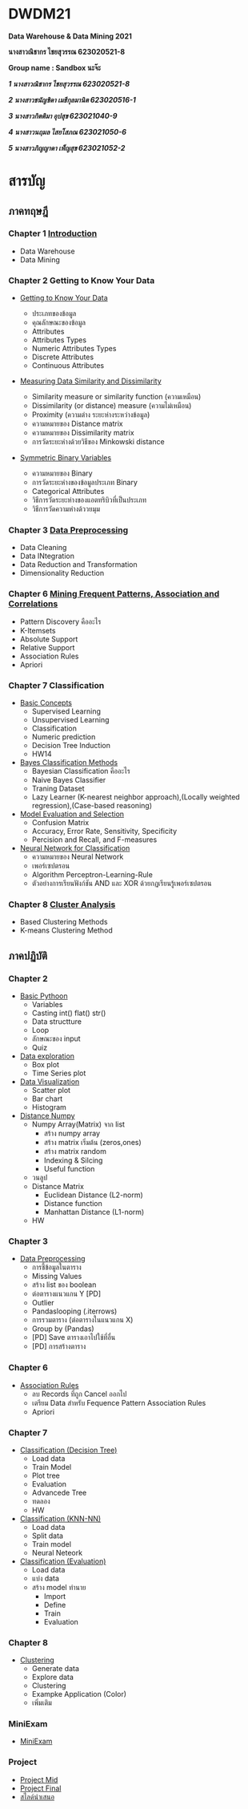 # DWDM21
**Data Warehouse &amp; Data Mining 2021**

**นางสาวณิชากร ไชยสุวรรณ 623020521-8**

**Group name : Sandbox นะจ๊ะ**

**_1 นางสาวณิชากร ไชยสุวรรณ 623020521-8_**

**_2 นางสาวชนัญชิดา เมธีกุลมานิต 623020516-1_**

**_3 นางสาวกิตติมา อุปสุข 623021040-9_**

**_4 นางสาวนฤมล ไสยโสภณ 623021050-6_**

**_5 นางสาวภิญญาดา เพ็ญสุข 623021052-2_**


# สารบัญ 

## ภาคทฤษฎี

### Chapter 1 [Introduction](https://github.com/nichakornchaisuwan/DWDM21/blob/main/Data%20Warehouse.pdf)
  
  * Data Warehouse
  * Data Mining
  
### Chapter 2 Getting to Know Your Data

  * [Getting to Know Your Data](https://github.com/nichakornchaisuwan/DWDM21/blob/main/Chapter2.pdf)
    
    - ประเภทของข้อมูล
    - คุณลักษณะของข้อมูล
    - Attributes
    - Attributes Types
    - Numeric Attributes Types
    - Discrete Attributes
    - Continuous Attributes
  * [Measuring Data Similarity and Dissimilarity](https://github.com/nichakornchaisuwan/DWDM21/blob/main/Measuring%20Data%20Similarity.pdf)
    - Similarity measure or similarity function (ความเหมือน)
    - Dissimilarity (or distance) measure (ความไม่เหมือน)
    - Proximity (ความต่าง ระยะห่างระหว่างข้อมูล)
    - ความหมายของ Distance matrix
    - ความหมายของ Dissimilarity matrix
    - การวัดระยะห่างด้วยวิธีของ Minkowski distance
  * [Symmetric Binary Variables](https://github.com/nichakornchaisuwan/DWDM21/blob/main/Symmetric%20Binary%20Variables.pdf)
    - ความหมายของ Binary 
    - การวัดระยะห่างของข้อมูลประเภท Binary
    - Categorical Attributes
    - วิธีการวัดระยะห่างของแอตทริบิวที่เป็นประเภท
    - วิธีการวัดความห่างด้ววยมุม
    
### Chapter 3 [Data Preprocessing](https://github.com/nichakornchaisuwan/DWDM21/blob/main/Chapter3%20Preprocessing.pdf)
  
  * Data Cleaning
  * Data INtegration
  * Data Reduction and Transformation
  * Dimensionality Reduction

### Chapter 6 [Mining Frequent Patterns, Association and Correlations](https://github.com/nichakornchaisuwan/DWDM21/blob/main/Chapter6.pdf)

  * Pattern Discovery คืออะไร
  * K-Itemsets
  * Absolute Support
  * Relative Support 
  * Association Rules
  * Apriori
  
### Chapter 7 Classification
  * [Basic Concepts](https://github.com/nichakornchaisuwan/DWDM21/blob/main/Chapter8%20Classification%20Basic%20concepts%20HW14.pdf)
    - Supervised Learning
    - Unsupervised Learning
    - Classification
    - Numeric prediction
    - Decision Tree Induction
    - HW14
  * [Bayes Classification Methods](https://github.com/nichakornchaisuwan/DWDM21/blob/main/Naive%2CK-NN.pdf)
    - Bayesian Classification คืออะไร
    - Naive Bayes Classifier
    - Traning Dataset
    - Lazy Learner (K-nearest neighbor approach),(Locally weighted regression),(Case-based reasoning)
  * [Model Evaluation and Selection](https://github.com/nichakornchaisuwan/DWDM21/blob/main/Chapter8%20Evaluation-and-Selection.pdf)
    - Confusion Matrix
    - Accuracy, Error Rate, Sensitivity, Specificity
    - Percision and Recall, and F-measures
  * [Neural Network for Classification](https://github.com/nichakornchaisuwan/DWDM21/blob/main/Neural-Network.pdf)
    - ความหมายของ Neural Network 
    - เพอร์เซปตรอน
    - Algorithm Perceptron-Learning-Rule
    - ตัวอย่างการเรียนฟังก์ชัน AND และ XOR ด้วยกฏเรียนรู้เพอร์เซปตรอน

### Chapter 8 [Cluster Analysis](https://github.com/nichakornchaisuwan/DWDM21/blob/main/Evaluation%20%26%20Kmeans.pdf)
  * Based Clustering Methods
  * K-means Clustering Method

## ภาคปฏิบัติ 

### Chapter 2 

  * [Basic Pythoon](https://github.com/nichakornchaisuwan/DWDM21/blob/main/Data101(chapter2).ipynb)
    - Variables
    - Casting int() flat() str()
    - Data structture
    - Loop
    - ลักษณะของ input 
    - Quiz
  * [Data exploration](https://github.com/nichakornchaisuwan/DWDM21/blob/main/Data102_(Chapter2).ipynb)
    - Box plot
    - Time Series plot
  * [Data Visualization](https://github.com/nichakornchaisuwan/DWDM21/blob/main/Data_Visualization.ipynb)
    - Scatter plot
    - Bar chart
    - Histogram
  * [Distance Numpy](https://github.com/nichakornchaisuwan/DWDM21/blob/main/Distance_Numpy.ipynb)
    - Numpy Array(Matrix) จาก list
      - สร้าง numpy array
      - สร้าง matrix เริ่มต้น (zeros,ones)
      - สร้าง matrix random
      - Indexing & Silcing
      - Useful function
    - วนลูป
    - Distance Matrix
      - Euclidean Distance (L2-norm)
      - Distance function
      - Manhattan Distance (L1-norm)
    - HW
     
### Chapter 3 

  * [Data Preprocessing](https://github.com/nichakornchaisuwan/DWDM21/blob/main/Data_Preprocessing(Chapter_3).ipynb)
    - การชี้ข้อมูลในตาราง
    - Missing Values
    - สร้าง list ของ boolean
    - ต่อตารางแนวแกน Y [PD]
    - Outlier
    - Pandaslooping (.iterrows)
    - การรวมตาราง (ต่อตารางในแนวแกน X)
    - Group by (Pandas)
    - [PD] Save ตารางเอาไปใช้ที่อื่น
    - [PD] การสร้างตาราง
 
### Chapter 6 

  * [Association Rules](https://github.com/nichakornchaisuwan/DWDM21/blob/main/Chapter6_Association_Rules.ipynb)
    - ลบ Records ที่ถูก Cancel ออกไป
    - เตรียม Data สำหรับ Fequence Pattern Association Rules
    - Apriori
   
### Chapter 7 

  * [Classification (Decision Tree)](https://github.com/nichakornchaisuwan/DWDM21/blob/main/Chapter7_Classification_(Decision_Tree).ipynb)
    - Load data 
    - Train Model
    - Plot tree
    - Evaluation
    - Advancede Tree
    - ทดลอง
    - HW
  * [Classification (KNN-NN)](https://github.com/nichakornchaisuwan/DWDM21/blob/main/Chapter7_Clssification_(KNN_NN).ipynb)
    - Load data 
    - Split data
    - Train model
    - Neural Neteork
  * [Classification (Evaluation)](https://github.com/nichakornchaisuwan/DWDM21/blob/main/Chapter7_Classification(Evaluation).ipynb)
    - Load data
    - แบ่ง data
    - สร้าง model ทำนาย
      -  Import
      -  Define
      -  Train
      -  Evaluation

### Chapter 8
  * [Clustering](https://github.com/nichakornchaisuwan/DWDM21/blob/main/Chapter8_Clustering.ipynb)
    - Generate data
    - Explore data
    - Clustering
    - Exampke Application (Color)
    - เพิ่มเติม
### MiniExam
  * [MiniExam](https://github.com/nichakornchaisuwan/DWDM21/blob/main/MiniExam.ipynb)

### Project 
  * [Project Mid](https://github.com/nichakornchaisuwan/DWDM21/blob/main/Project1.ipynb)
  * [Project Final](https://github.com/nichakornchaisuwan/DWDM21/blob/main/ProjectFinal.ipynb)
  * [สไลด์นำเสนอ](https://github.com/nichakornchaisuwan/DWDM21/blob/main/Final%20Project%20DWDM2021.pdf)
